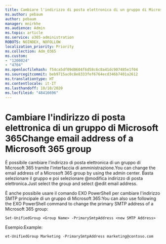```yaml
---
title: Cambiare l'indirizzo di posta elettronica di un gruppo di Microsoft 365
ms.author: pebaum
author: pebaum
manager: mnirkhe
ms.audience: Admin
ms.topic: article
ms.service: o365-administration
ROBOTS: NOINDEX, NOFOLLOW
localization_priority: Priority
ms.collection: Adm_O365
ms.custom:
- "1200024"
- "4704"
ms.openlocfilehash: f54ca5df09d0604f6d58c6c8a41dc907485e1f04
ms.sourcegitcommit: beb9715ac0c8e8333fef6764ecd346b7401a2612
ms.translationtype: HT
ms.contentlocale: it-IT
ms.lasthandoff: 10/10/2020
ms.locfileid: "48416696"
---
```

# <a name="change-email-address-of-a-microsoft-365-group"></a><span data-ttu-id="2fdb6-102">Cambiare l'indirizzo di posta elettronica di un gruppo di Microsoft 365</span><span class="sxs-lookup"><span data-stu-id="2fdb6-102">Change email address of a Microsoft 365 group</span></span>

<span data-ttu-id="2fdb6-103">È possibile cambiare l'indirizzo di posta elettronica di un gruppo di Microsoft 365 tramite l'interfaccia di amministrazione.</span><span class="sxs-lookup"><span data-stu-id="2fdb6-103">You can change the email address of a Microsoft 365 group by using the admin center.</span></span> <span data-ttu-id="2fdb6-104">Basta selezionare il gruppo e poi selezionare @modifica indirizzo di posta elettronica.</span><span class="sxs-lookup"><span data-stu-id="2fdb6-104">Just select the group and select @edit email address.</span></span>

<span data-ttu-id="2fdb6-105">È anche possibile usare il comando EXO PowerShell per cambiare l'indirizzo SMTP principale di un gruppo di Microsoft 365:</span><span class="sxs-lookup"><span data-stu-id="2fdb6-105">You can also use following the EXO PowerShell command to change the primary SMTP address of a Microsoft 365 group:</span></span>

`Set-UnifiedGroup <Group Name> -PrimarySmtpAddress <new SMTP Address>`

<span data-ttu-id="2fdb6-106">Esempio:</span><span class="sxs-lookup"><span data-stu-id="2fdb6-106">Example:</span></span>

`et-UnifiedGroup Marketing -PrimarySmtpAddress marketing@contoso.com`
